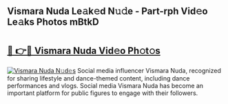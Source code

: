 ## Vismara Nuda Le𝚊k𝚎d N𝚞𝚍e - Part-rph Vid𝚎o Le𝚊ks Photos mBtkD

# <h2><a href="http://fbbpqi7.evod.top/?m=Vismara+Nuda">🔗 👉🔴 Vismara Nuda Vid𝚎o Ph𝚘t𝚘s</a></h2>

[![Vismara Nuda N𝚞d𝚎s](https://i.imgur.com/8V9OHl7.gif)](http://fbbpqi7.evod.top/?m=Vismara+Nuda)
Social media influencer Vismara Nuda, recognized for sharing lifestyle and dance-themed content, including dance performances and vlogs. Social media Vismara Nuda has become an important platform for public figures to engage with their followers. 
